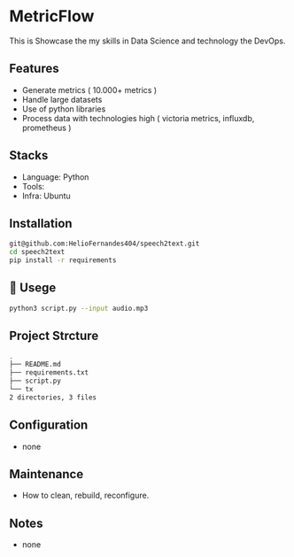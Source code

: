 # MetricFlow
This is Showcase the my skills in Data Science and technology the DevOps. 

## Features
- Generate metrics ( 10.000+ metrics )
- Handle large datasets
- Use of python libraries 
- Process data with technologies high ( victoria metrics, influxdb, prometheus )

## Stacks
- Language: Python
- Tools:
- Infra: Ubuntu

## Installation

```bash
git@github.com:HelioFernandes404/speech2text.git
cd speech2text
pip install -r requirements
```

## 🧪 Usege
```bash
python3 script.py --input audio.mp3
```

## Project Strcture 
```bash
.
├── README.md
├── requirements.txt
├── script.py
└── tx
2 directories, 3 files
```

## Configuration
- none

## Maintenance
- How to clean, rebuild, reconfigure.

## Notes
- none

